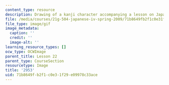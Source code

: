 ```yaml
---
content_type: resource
description: Drawing of a kanji character accompanying a lesson on Japanese.
file: /media/courses/21g-504-japanese-iv-spring-2009/71b8649fb2f1c0e31f29e09978c33ace_2953.gif
file_type: image/gif
image_metadata:
  caption: ''
  credit: ''
  image-alt: ''
learning_resource_types: []
ocw_type: OCWImage
parent_title: Lesson 22
parent_type: CourseSection
resourcetype: Image
title: '2953'
uid: 71b8649f-b2f1-c0e3-1f29-e09978c33ace
---
```


